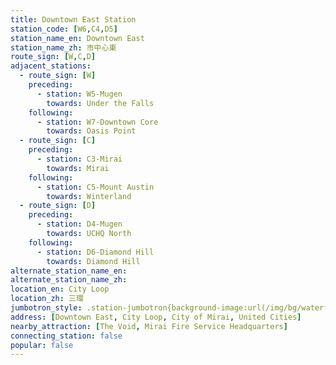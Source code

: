 ```yaml
---
title: Downtown East Station
station_code: [W6,C4,D5]
station_name_en: Downtown East
station_name_zh: 市中心東
route_sign: [W,C,D]
adjacent_stations:
  - route_sign: [W]
    preceding:
      - station: W5-Mugen
        towards: Under the Falls
    following:
      - station: W7-Downtown Core
        towards: Oasis Point
  - route_sign: [C]
    preceding:
      - station: C3-Mirai
        towards: Mirai
    following:
      - station: C5-Mount Austin
        towards: Winterland
  - route_sign: [D]
    preceding:
      - station: D4-Mugen
        towards: UCHQ North
    following:
      - station: D6-Diamond Hill
        towards: Diamond Hill
alternate_station_name_en: 
alternate_station_name_zh: 
location_en: City Loop
location_zh: 三環
jumbotron_style: .station-jumbotron{background-image:url(/img/bg/waterfallline.png),url(/img/bg/cityloopline.png),url(/img/bg/diamondline.png);background-repeat:no-repeat;background-size:100% 10px;background-position:0 100px,0 130px,0 160px}
address: [Downtown East, City Loop, City of Mirai, United Cities]
nearby_attraction: [The Void, Mirai Fire Service Headquarters]
connecting_station: false
popular: false
---
```


